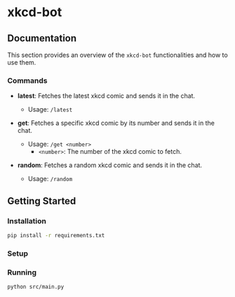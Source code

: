 # xkcd-bot

## Documentation

This section provides an overview of the `xkcd-bot` functionalities and how to use them.

### Commands

- **latest**: Fetches the latest xkcd comic and sends it in the chat.
  - Usage: `/latest`
  
- **get**: Fetches a specific xkcd comic by its number and sends it in the chat.
  - Usage: `/get <number>`
    - `<number>`: The number of the xkcd comic to fetch.
  
- **random**: Fetches a random xkcd comic and sends it in the chat.
  - Usage: `/random`

## Getting Started

### Installation

```bash
pip install -r requirements.txt
```

### Setup

### Running

```bash
python src/main.py
```
